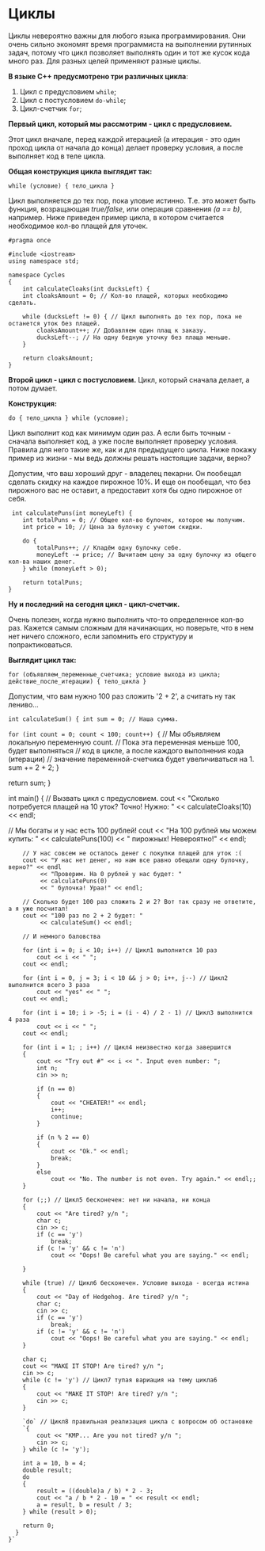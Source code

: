 # Циклы

Циклы невероятно важны для любого языка программирования. Они очень сильно экономят время программиста на выполнении рутинных задач, потому что цикл позволяет выполнять один и тот же кусок кода много раз.
Для разных целей применяют разные циклы.

**В языке С++ предусмотрено три различных цикла**:

1. Цикл с предусловием `while`;
2. Цикл с постусловием `do-while`;
3. Цикл-счетчик `for`;

**Первый цикл, который мы рассмотрим - цикл с предусловием.**

Этот цикл вначале, перед каждой итерацией (а итерация - это один проход цикла от начала до конца) делает проверку условия, а после выполняет код в теле цикла.
     
**Общая конструкция цикла выглядит так:**

`while (условие) { тело_цикла }`
     
Цикл выполняется до тех пор, пока уловие истинно. Т.е. это может быть функция, возращающая *true/false*, или операция сравнения *(a == b)*, например. Ниже приведен пример цикла, в котором считается необходимоe кол-во плащей для уточек.
    
    #pragma once

    #include <iostream>
    using namespace std;

    namespace Cycles
    {
        int calculateCloaks(int ducksLeft) {
        int cloaksAmount = 0; // Кол-во плащей, которых необходимо сделать.

        while (ducksLeft != 0) { // Цикл выполнять до тех пор, пока не останется уток без плащей.
            cloaksAmount++; // Добавляем один плащ к заказу.
            ducksLeft--; // На одну бедную уточку без плаща меньше.
        }

        return cloaksAmount;
    }

**Второй цикл - цикл с постусловием.**
Цикл, который сначала делает, а потом думает.
     
**Конструкция:**
     
`do { тело_цикла } while (условие);`
 
Цикл выполнит код как минимум один раз. А если быть точным - сначала выполняет код, а уже после выполняет проверку условия. Правила для него такие же, как и для предыдущего цикла. Ниже покажу пример из жизни - мы ведь должны решать настоящие задачи, верно?
    
Допустим, что ваш хороший друг - владелец пекарни. Он пообещал сделать скидку на каждое пирожное 10%. И еще он пообещал, что без пирожного вас не оставит, а предоставит хотя бы одно пирожное от себя.
     
     int calculatePuns(int moneyLeft) {
        int totalPuns = 0; // Общее кол-во булочек, которое мы получим.
        int price = 10; // Цена за булочку с учетом скидки.

        do {
            totalPuns++; // Кладём одну булочку себе.
            moneyLeft -= price; // Вычитаем цену за одну булочку из общего кол-ва наших денег.
        } while (moneyLeft > 0);

        return totalPuns;
    }

**Ну и последний на сегодня цикл - цикл-счетчик.**
     
Очень полезен, когда нужно выполнить что-то определенное кол-во раз. Кажется самым сложным для начинающих, но поверьте, что в нем нет ничего сложного, если запомнить его структуру и попрактиковаться.
     
**Выглядит цикл так:**
     
`for (объявляем_переменные_счетчика; условие выхода из цикла; действие_после_итерации) { тело_цикла }`

Допустим, что вам нужно 100 раз сложить '2 + 2', а считать ну так лениво...
      
  `int calculateSum() {
        int sum = 0; // Наша сумма.`

   `for (int count = 0; count < 100; count++) {`
            // Мы объявляем локальную переменную count.
            // Пока эта переменная меньше 100, будет выполняться
            // код в цикле, а после каждого выполнения кода (итерации)
            // значение переменной-счетчика будет увеличиваться на 1.
            sum += 2 + 2;
        }

   return sum;
 }

   int main() {
        // Вызвать цикл с предусловием.
        cout << "Сколько потребуется плащей на 10 уток? Точно! Нужно: "
             << calculateCloaks(10) << endl;

   // Мы богаты и у нас есть 100 рублей!
        cout << "На 100 рублей мы можем купить: "
             << calculatePuns(100)
             << " пирожных! Невероятно!" << endl;

        // У нас совсем не осталось денег с покупки плащей для уток :(
        cout << "У нас нет денег, но нам все равно обещали одну булочку, верно?" << endl
             << "Проверим. На 0 рублей у нас будет: "
             << calculatePuns(0)
             << " булочка! Ураа!" << endl;

        // Сколько будет 100 раз сложить 2 и 2? Вот так сразу не ответите, а я уже посчитал!
        cout << "100 раз по 2 + 2 будет: "
             << calculateSum() << endl;

        // И немного баловства

        for (int i = 0; i < 10; i++) // Цикл1 выполнится 10 раз
            cout << i << " ";
        cout << endl;

        for (int i = 0, j = 3; i < 10 && j > 0; i++, j--) // Цикл2 выполнится всего 3 раза
            cout << "yes" << " ";
        cout << endl;

        for (int i = 10; i > -5; i = (i - 4) / 2 - 1) // Цикл3 выполнится 4 раза
            cout << i << " ";
        cout << endl;

        for (int i = 1; ; i++) // Цикл4 неизвестно когда завершится
        {
            cout << "Try out #" << i << ". Input even number: ";
            int n;
            cin >> n;

            if (n == 0)
            {
                cout << "CHEATER!" << endl;
                i++;
                continue;
            }

            if (n % 2 == 0)
            {
                cout << "Ok." << endl;
                break;
            }
            else
                cout << "No. The number is not even. Try again." << endl;;
        }

        for (;;) // Цикл5 бесконечен: нет ни начала, ни конца
        {
            cout << "Are tired? y/n ";
            char c;
            cin >> c;
            if (c == 'y')
                break;
            if (c != 'y' && c != 'n')
                cout << "Oops! Be careful what you are saying." << endl;

        }

        while (true) // Цикл6 бесконечен. Условие выхода - всегда истина
        {
            cout << "Day of Hedgehog. Are tired? y/n ";
            char c;
            cin >> c;
            if (c == 'y')
                break;
            if (c != 'y' && c != 'n')
                cout << "Oops! Be careful what you are saying." << endl;
        }

        char c;
        cout << "MAKE IT STOP! Are tired? y/n ";
        cin >> c;
        while (c != 'y') // Цикл7 тупая вариация на тему цикла6
        {
            cout << "MAKE IT STOP! Are tired? y/n ";
            cin >> c;
        }

        `do` // Цикл8 правильная реализация цикла с вопросом об остановке
        `{
            cout << "KMP... Are you not tired? y/n ";
            cin >> c;
        } while (c != 'y');

        int a = 10, b = 4;
        double result;
        do
        {
            result = ((double)a / b) * 2 - 3;
            cout << "a / b * 2 - 10 = " << result << endl;
            a = result, b = result / 3;
        } while (result > 0);

        return 0;
      }
    }`

